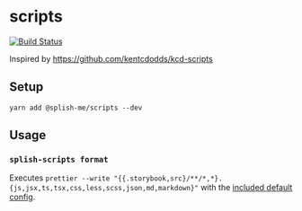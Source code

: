 # scripts

[![Build Status](https://travis-ci.org/splish-me/scripts.svg?branch=master)](https://travis-ci.org/splish-me/scripts)

Inspired by https://github.com/kentcdodds/kcd-scripts

## Setup

```
yarn add @splish-me/scripts --dev
```

## Usage

### `splish-scripts format`

Executes `prettier --write "{{.storybook,src}/**/*,*}.{js,jsx,ts,tsx,css,less,scss,json,md,markdown}"` with the [included default config](src/configs/prettierrc.json).
